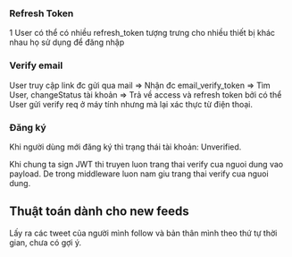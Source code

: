 ### Refresh Token

1 User có thể có nhiều refresh_token tượng trưng cho nhiều thiết bị khác nhau họ sử dụng để đăng nhập

### Verify email

User truy cập link đc gửi qua mail => Nhận đc email_verify_token => Tìm User, changeStatus tài khoản => Trả về access và refresh token bởi có thể User gửi verify req ở máy tính nhưng mà lại xác thực từ điện thoại.

### Đăng ký

Khi người dùng mới đăng ký thì trạng thái tài khoản: Unverified.

Khi chung ta sign JWT thi truyen luon trang thai verify cua nguoi dung vao payload. De trong middleware luon nam giu trang thai verify cua nguoi dung.

## Thuật toán dành cho new feeds

Lấy ra các tweet của người mình follow và bản thân mình theo thứ tự thời gian, chưa có gợi ý.
